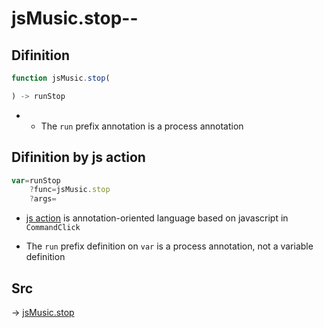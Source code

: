 # jsMusic.stop--

## Difinition

```js.js
function jsMusic.stop(

) -> runStop
```

- - The `run` prefix annotation is a process annotation


## Difinition by js action

```js.js
var=runStop
	?func=jsMusic.stop
	?args=

```

- [js action](#) is annotation-oriented language based on javascript in `CommandClick`

- The `run` prefix definition on `var` is a process annotation, not a variable definition

## Src

-> [jsMusic.stop](https://github.com/puutaro/CommandClick/blob/master/app/src/main/java/com/puutaro/commandclick/fragment_lib/terminal_fragment/js_interface/JsMusic.kt#L36)


